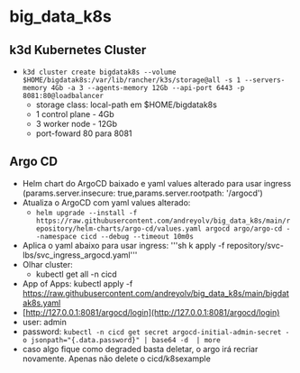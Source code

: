 # big_data_k8s

## k3d Kubernetes Cluster
- `k3d cluster create bigdatak8s --volume $HOME/bigdatak8s:/var/lib/rancher/k3s/storage@all -s 1 --servers-memory 4Gb -a 3 --agents-memory 12Gb --api-port 6443 -p 8081:80@loadbalancer`
  - storage class: local-path em $HOME/bigdatak8s
  - 1 control plane - 4Gb
  - 3 worker node - 12Gb
  - port-foward 80 para 8081

## Argo CD
- Helm chart do ArgoCD baixado e yaml values alterado para usar ingress (params.server.insecure: true,params.server.rootpath: '/argocd')
- Atualiza o ArgoCD com yaml values alterado:
    - `helm upgrade --install -f https://raw.githubusercontent.com/andreyolv/big_data_k8s/main/repository/helm-charts/argo-cd/values.yaml argocd argo/argo-cd --namespace cicd --debug --timeout 10m0s`
- Aplica o yaml abaixo para usar ingress:
'''sh k apply -f repository/svc-lbs/svc_ingress_argocd.yaml'''
- Olhar cluster:
    - kubectl get all -n cicd
- App of Apps: kubectl apply -f https://raw.githubusercontent.com/andreyolv/big_data_k8s/main/bigdatak8s.yaml
- [http://127.0.0.1:8081/argocd/login](http://127.0.0.1:8081/argocd/login)
- user: admin
- password: `kubectl -n cicd get secret argocd-initial-admin-secret -o jsonpath="{.data.password}" | base64 -d  | more`
- caso algo fique como degraded basta deletar, o argo irá recriar novamente. Apenas não delete o cicd/k8sexample
